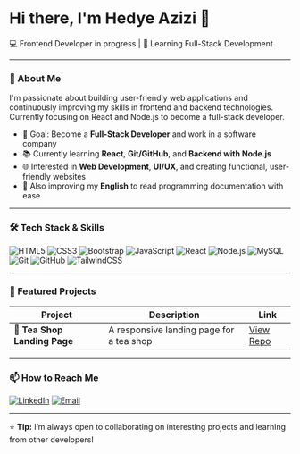 
<!--
**hedy-codes/hedy-codes** is a ✨ _special_ ✨ repository because its `README.md` (this file) appears on your GitHub profile.

Here are some ideas to get you started:

- 🔭 I’m currently working on ...
- 🌱 I’m currently learning ...
- 👯 I’m looking to collaborate on ...
- 🤔 I’m looking for help with ...
- 💬 Ask me about ...
- 📫 How to reach me: ...
- 😄 Pronouns: ...
- ⚡ Fun fact: ...
-->
<h1>Hi there, I'm Hedye Azizi 👋</h1>

<p>
  💻 Frontend Developer in progress | 🌱 Learning Full-Stack Development
</p>

---

### 🚀 About Me
I'm passionate about building user-friendly web applications and continuously improving my skills in frontend and backend technologies. Currently focusing on React and Node.js to become a full-stack developer.

- 🎯 Goal: Become a **Full-Stack Developer** and work in a software company  
- 📚 Currently learning **React**, **Git/GitHub**, and **Backend with Node.js**  
- 🌐 Interested in **Web Development**, **UI/UX**, and creating functional, user-friendly websites  
- 📖 Also improving my **English** to read programming documentation with ease  

---

### 🛠 Tech Stack & Skills
![HTML5](https://img.shields.io/badge/HTML5-E34F26?style=for-the-badge&logo=html5&logoColor=white)
![CSS3](https://img.shields.io/badge/CSS3-1572B6?style=for-the-badge&logo=css3&logoColor=white)
![Bootstrap](https://img.shields.io/badge/Bootstrap-7952B3?style=for-the-badge&logo=bootstrap&logoColor=white)
![JavaScript](https://img.shields.io/badge/JavaScript-F7DF1E?style=for-the-badge&logo=javascript&logoColor=black)
![React](https://img.shields.io/badge/React-61DAFB?style=for-the-badge&logo=react&logoColor=black)
![Node.js](https://img.shields.io/badge/Node.js-339933?style=for-the-badge&logo=nodedotjs&logoColor=white)
![MySQL](https://img.shields.io/badge/MySQL-4479A1?style=for-the-badge&logo=mysql&logoColor=white)
![Git](https://img.shields.io/badge/Git-F05032?style=for-the-badge&logo=git&logoColor=white)
![GitHub](https://img.shields.io/badge/GitHub-181717?style=for-the-badge&logo=github&logoColor=white)
![TailwindCSS](https://img.shields.io/badge/TailwindCSS-38B2AC?style=for-the-badge&logo=tailwindcss&logoColor=white)


---

### 📂 Featured Projects
| Project | Description | Link |
| ------- | ----------- | ---- |
| 🍵 **Tea Shop Landing Page** | A responsive landing page for a tea shop | [View Repo](https://github.com/hedy-codes/product-landing-page) |

---

### 📫 How to Reach Me
[![LinkedIn](https://img.shields.io/badge/LinkedIn-0077B5?style=for-the-badge&logo=linkedin&logoColor=white)](https://www.linkedin.com/)
[![Email](https://img.shields.io/badge/Email-Contact_Me-ff9800?style=for-the-badge&logo=gmail&logoColor=white)](mailto:your-email@example.com)

---

⭐ **Tip:** I’m always open to collaborating on interesting projects and learning from other developers!

